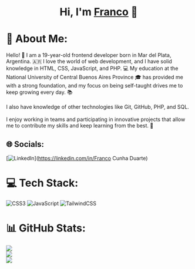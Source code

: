 <div align="center">
  <h1 align="center">Hi, I'm <a href="https://www.linkedin.com/in/francocunhaduarte/" target="_blank">Franco</a> 👋</h1>
</div>

# 💫 About Me:
Hello! 👋 I am a 19-year-old frontend developer born in Mar del Plata, Argentina. 🇦🇷 I love the world of web development, and I have solid knowledge in HTML, CSS, JavaScript, and PHP. 💻 My education at the National University of Central Buenos Aires Province 🎓 has provided me with a strong foundation, and my focus on being self-taught drives me to keep growing every day. 📚<br><br>I also have knowledge of other technologies like Git, GitHub, PHP, and SQL.<br><br>I enjoy working in teams and participating in innovative projects that allow me to contribute my skills and keep learning from the best. 🚀


## 🌐 Socials:
[![LinkedIn](https://img.shields.io/badge/LinkedIn-%230077B5.svg?logo=linkedin&logoColor=white)](https://linkedin.com/in/Franco Cunha Duarte) 

# 💻 Tech Stack:
![CSS3](https://img.shields.io/badge/css3-%231572B6.svg?style=for-the-badge&logo=css3&logoColor=white) ![JavaScript](https://img.shields.io/badge/javascript-%23323330.svg?style=for-the-badge&logo=javascript&logoColor=%23F7DF1E) ![TailwindCSS](https://img.shields.io/badge/tailwindcss-%2338B2AC.svg?style=for-the-badge&logo=tailwind-css&logoColor=white)
# 📊 GitHub Stats:
![](https://github-readme-stats.vercel.app/api?username=francunhaduarte&theme=gotham&hide_border=false&include_all_commits=false&count_private=false)<br/>
![](https://github-readme-streak-stats.herokuapp.com/?user=francunhaduarte&theme=gotham&hide_border=false)<br/>
![](https://github-readme-stats.vercel.app/api/top-langs/?username=francunhaduarte&theme=gotham&hide_border=false&include_all_commits=false&count_private=false&layout=compact)

<!-- Proudly created with GPRM ( https://gprm.itsvg.in ) -->
